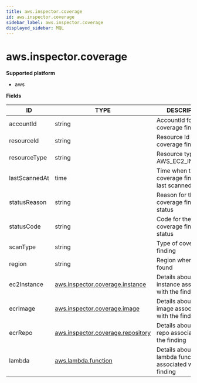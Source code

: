 ```yaml
---
title: aws.inspector.coverage
id: aws.inspector.coverage
sidebar_label: aws.inspector.coverage
displayed_sidebar: MQL
---
```


# aws.inspector.coverage

**Supported platform**

- aws

**Fields**

| ID            | TYPE                                                                      | DESCRIPTION                                                   |
| ------------- | ------------------------------------------------------------------------- | ------------------------------------------------------------- |
| accountId     | string                                                                    | AccountId for the coverage finding                            |
| resourceId    | string                                                                    | Resource Id for the coverage finding                          |
| resourceType  | string                                                                    | Resource type, e.g. AWS_EC2_INSTANCE                          |
| lastScannedAt | time                                                                      | Time when the coverage finding was last scanned               |
| statusReason  | string                                                                    | Reason for the coverage finding status                        |
| statusCode    | string                                                                    | Code for the coverage finding status                          |
| scanType      | string                                                                    | Type of coverage finding                                      |
| region        | string                                                                    | Region where it was found                                     |
| ec2Instance   | [aws.inspector.coverage.instance](aws.inspector.coverage.instance.md)     | Details about the ec2 instance associated with the finding    |
| ecrImage      | [aws.inspector.coverage.image](aws.inspector.coverage.image.md)           | Details about the ecr image associated with the finding       |
| ecrRepo       | [aws.inspector.coverage.repository](aws.inspector.coverage.repository.md) | Details about the ecr repo associated with the finding        |
| lambda        | [aws.lambda.function](aws.lambda.function.md)                             | Details about the lambda function associated with the finding |

